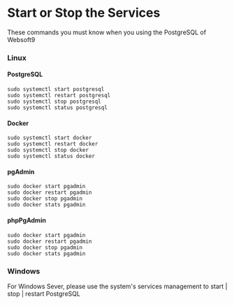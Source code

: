 # Start or Stop the Services

These commands you must know when you using the PostgreSQL of Websoft9

### Linux

#### PostgreSQL
```shell
sudo systemctl start postgresql
sudo systemctl restart postgresql
sudo systemctl stop postgresql
sudo systemctl status postgresql
```

#### Docker

```shell
sudo systemctl start docker
sudo systemctl restart docker
sudo systemctl stop docker
sudo systemctl status docker
```

#### pgAdmin

```shell
sudo docker start pgadmin
sudo docker restart pgadmin
sudo docker stop pgadmin
sudo docker stats pgadmin
```


#### phpPgAdmin

```shell
sudo docker start pgadmin
sudo docker restart pgadmin
sudo docker stop pgadmin
sudo docker stats pgadmin
```

### Windows

For Windows Sever, please use the system's services management to start | stop | restart PostgreSQL  